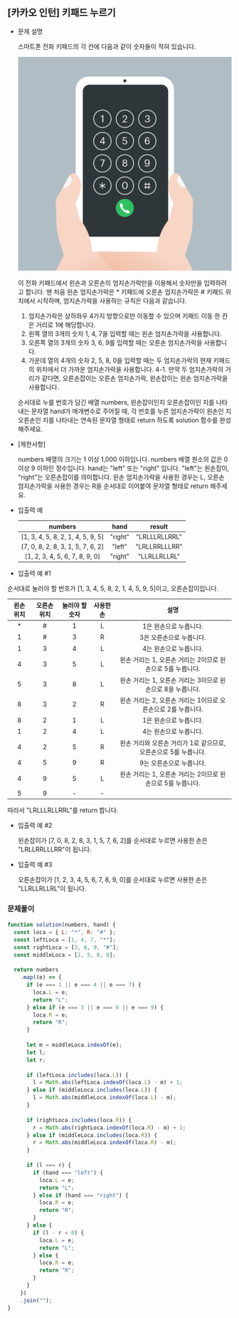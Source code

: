 ## [카카오 인턴] 키패드 누르기

- 문제 설명

  스마트폰 전화 키패드의 각 칸에 다음과 같이 숫자들이 적혀 있습니다.

  ![](./img/kakao_phone1.png)

  이 전화 키패드에서 왼손과 오른손의 엄지손가락만을 이용해서 숫자만을 입력하려고 합니다.
  맨 처음 왼손 엄지손가락은 \* 키패드에 오른손 엄지손가락은 # 키패드 위치에서 시작하며, 엄지손가락을 사용하는 규칙은 다음과 같습니다.

  1. 엄지손가락은 상하좌우 4가지 방향으로만 이동할 수 있으며 키패드 이동 한 칸은 거리로 1에 해당합니다.
  2. 왼쪽 열의 3개의 숫자 1, 4, 7을 입력할 때는 왼손 엄지손가락을 사용합니다.
  3. 오른쪽 열의 3개의 숫자 3, 6, 9를 입력할 때는 오른손 엄지손가락을 사용합니다.
  4. 가운데 열의 4개의 숫자 2, 5, 8, 0을 입력할 때는 두 엄지손가락의 현재 키패드의 위치에서 더 가까운 엄지손가락을 사용합니다.
     4-1. 만약 두 엄지손가락의 거리가 같다면, 오른손잡이는 오른손 엄지손가락, 왼손잡이는 왼손 엄지손가락을 사용합니다.

  순서대로 누를 번호가 담긴 배열 numbers, 왼손잡이인지 오른손잡이인 지를 나타내는 문자열 hand가 매개변수로 주어질 때, 각 번호를 누른 엄지손가락이 왼손인 지 오른손인 지를 나타내는 연속된 문자열 형태로 return 하도록 solution 함수를 완성해주세요.

- [제한사항]

  numbers 배열의 크기는 1 이상 1,000 이하입니다.
  numbers 배열 원소의 값은 0 이상 9 이하인 정수입니다.
  hand는 "left" 또는 "right" 입니다.
  "left"는 왼손잡이, "right"는 오른손잡이를 의미합니다.
  왼손 엄지손가락을 사용한 경우는 L, 오른손 엄지손가락을 사용한 경우는 R을 순서대로 이어붙여 문자열 형태로 return 해주세요.

- 입출력 예

  |              numbers              |  hand   |    result     |
  | :-------------------------------: | :-----: | :-----------: |
  | [1, 3, 4, 5, 8, 2, 1, 4, 5, 9, 5] | "right" | "LRLLLRLLRRL" |
  | [7, 0, 8, 2, 8, 3, 1, 5, 7, 6, 2] | "left"  | "LRLLRRLLLRR" |
  |  [1, 2, 3, 4, 5, 6, 7, 8, 9, 0]   | "right" | "LLRLLRLLRL"  |

- 입출력 예 #1

순서대로 눌러야 할 번호가 [1, 3, 4, 5, 8, 2, 1, 4, 5, 9, 5]이고, 오른손잡이입니다.

| 왼손 위치 | 오른손 위치 | 눌러야 할 숫자 | 사용한 손 |                               설명                               |
| :-------: | :---------: | :------------: | :-------: | :--------------------------------------------------------------: |
|    \*     |      #      |       1        |     L     |                      1은 왼손으로 누릅니다.                      |
|     1     |      #      |       3        |     R     |                     3은 오른손으로 누릅니다.                     |
|     1     |      3      |       4        |     L     |                      4는 왼손으로 누릅니다.                      |
|     4     |      3      |       5        |     L     |   왼손 거리는 1, 오른손 거리는 2이므로 왼손으로 5를 누릅니다.    |
|     5     |      3      |       8        |     L     |   왼손 거리는 1, 오른손 거리는 3이므로 왼손으로 8을 누릅니다.    |
|     8     |      3      |       2        |     R     |  왼손 거리는 2, 오른손 거리는 1이므로 오른손으로 2를 누릅니다.   |
|     8     |      2      |       1        |     L     |                      1은 왼손으로 누릅니다.                      |
|     1     |      2      |       4        |     L     |                      4는 왼손으로 누릅니다.                      |
|     4     |      2      |       5        |     R     | 왼손 거리와 오른손 거리가 1로 같으므로, 오른손으로 5를 누릅니다. |
|     4     |      5      |       9        |     R     |                     9는 오른손으로 누릅니다.                     |
|     4     |      9      |       5        |     L     |   왼손 거리는 1, 오른손 거리는 2이므로 왼손으로 5를 누릅니다.    |
|     5     |      9      |       -        |     -     |                                                                  |

따라서 "LRLLLRLLRRL"를 return 합니다.

- 입출력 예 #2

  왼손잡이가 [7, 0, 8, 2, 8, 3, 1, 5, 7, 6, 2]를 순서대로 누르면 사용한 손은 "LRLLRRLLLRR"이 됩니다.

- 입출력 예 #3

  오른손잡이가 [1, 2, 3, 4, 5, 6, 7, 8, 9, 0]를 순서대로 누르면 사용한 손은 "LLRLLRLLRL"이 됩니다.

### 문제풀이

```jsx
function solution(numbers, hand) {
  const loca = { L: "*", R: "#" };
  const leftLoca = [1, 4, 7, "*"];
  const rightLoca = [3, 6, 9, "#"];
  const middleLoca = [2, 5, 8, 0];

  return numbers
    .map((e) => {
      if (e === 1 || e === 4 || e === 7) {
        loca.L = e;
        return "L";
      } else if (e === 3 || e === 6 || e === 9) {
        loca.R = e;
        return "R";
      }

      let m = middleLoca.indexOf(e);
      let l;
      let r;

      if (leftLoca.includes(loca.L)) {
        l = Math.abs(leftLoca.indexOf(loca.L) - m) + 1;
      } else if (middleLoca.includes(loca.L)) {
        l = Math.abs(middleLoca.indexOf(loca.L) - m);
      }

      if (rightLoca.includes(loca.R)) {
        r = Math.abs(rightLoca.indexOf(loca.R) - m) + 1;
      } else if (middleLoca.includes(loca.R)) {
        r = Math.abs(middleLoca.indexOf(loca.R) - m);
      }

      if (l === r) {
        if (hand === "left") {
          loca.L = e;
          return "L";
        } else if (hand === "right") {
          loca.R = e;
          return "R";
        }
      } else {
        if (l - r < 0) {
          loca.L = e;
          return "L";
        } else {
          loca.R = e;
          return "R";
        }
      }
    })
    .join("");
}
```
